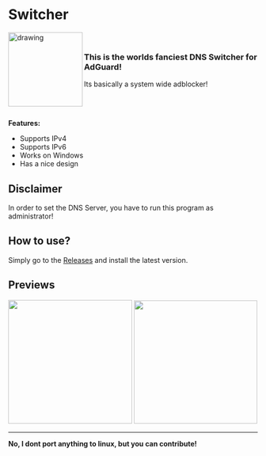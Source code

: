 # Switcher

<img align="left" src="https://alexh.space/images/switcher-icon.png" alt="drawing" width="150"/> 

&nbsp;

<h3>This is the worlds fanciest DNS Switcher for AdGuard!</h3>
Its basically a system wide adblocker!

\
&nbsp;

__Features:__

* Supports IPv4
* Supports IPv6
* Works on Windows
* Has a nice design

## Disclaimer
In order to set the DNS Server, you have to run this program as administrator!

## How to use?
Simply go to the [Releases](https://github.com/AlexanderDotH/Switcher/releases) and install the latest version.

## Previews

<p float="left">
  <img src="https://alexh.space/images/preview-disabled-new.png" width="250" />
  <img src="https://alexh.space/images/preview-enabled-new.png" width="249" /> 
</p>


---

<b>No, I dont port anything to linux, but you can contribute!</b>
